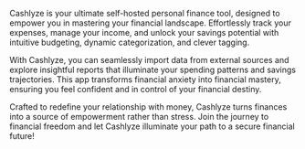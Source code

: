 Cashlyze is your ultimate self-hosted personal finance tool, designed to empower you in mastering your financial landscape. Effortlessly track your expenses, manage your income, and unlock your savings potential with intuitive budgeting, dynamic categorization, and clever tagging.

With Cashlyze, you can seamlessly import data from external sources and explore insightful reports that illuminate your spending patterns and savings trajectories. This app transforms financial anxiety into financial mastery, ensuring you feel confident and in control of your financial destiny.

Crafted to redefine your relationship with money, Cashlyze turns finances into a source of empowerment rather than stress. Join the journey to financial freedom and let Cashlyze illuminate your path to a secure financial future!
